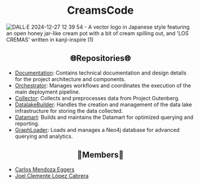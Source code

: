 <h1 align="center">CreamsCode</h1>

![DALL·E 2024-12-27 12 39 54 - A vector logo in Japanese style featuring an open honey jar-like cream pot with a bit of cream spilling out, and 'LOS CREMAS' written in kanji-inspire (1)](https://github.com/user-attachments/assets/84870acf-be00-4166-b01a-ee89beb0bf24)


<h2 align="center">🌐Repositories🌐</h2>

- [Documentation](https://github.com/CreamsCode/documentation): Contains technical documentation and design details for the project architecture and components.
- [Orchestrator](https://github.com/CreamsCode/orchestrator): Manages workflows and coordinates the execution of the main deployment pipeline.
- [Collector](https://github.com/CreamsCode/collector): Collects and preprocesses data from Project Gutenberg.
- [DatalakeBuilder](https://github.com/CreamsCode/datalake-builder): Handles the creation and management of the data lake infrastructure for storing the data collected.
- [Datamart](https://github.com/CreamsCode/datamart): Builds and maintains the Datamart for optimized querying and reporting.
- [GraphLoader](https://github.com/CreamsCode/neo4j-graph-loader): Loads and manages a Neo4j database for advanced querying and analytics.


<h2 align="center">👤Members👤</h2>

- [Carlos Mendoza Eggers](https://github.com/carlillous)
- [Joel Clemente López Cabrera](https://github.com/JoelClemente)
